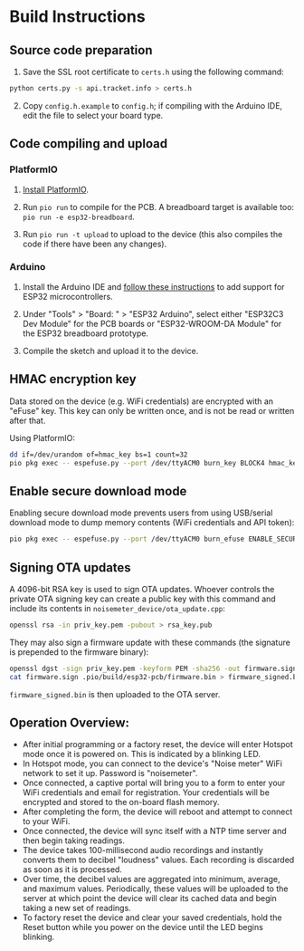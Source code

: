 # Build Instructions

## Source code preparation

1. Save the SSL root certificate to `certs.h` using the following command:
```bash
python certs.py -s api.tracket.info > certs.h
```

2. Copy `config.h.example` to `config.h`; if compiling with the Arduino IDE, edit the file to select your board type.

## Code compiling and upload

### PlatformIO

1. [Install PlatformIO](https://platformio.org/install).

2. Run `pio run` to compile for the PCB. A breadboard target is available too: `pio run -e esp32-breadboard`.

3. Run `pio run -t upload` to upload to the device (this also compiles the code if there have been any changes).

### Arduino

1. Install the Arduino IDE and [follow these instructions](https://docs.espressif.com/projects/arduino-esp32/en/latest/installing.html) to add support for ESP32 microcontrollers.

2. Under "Tools" > "Board: " > "ESP32 Arduino", select either "ESP32C3 Dev Module" for the PCB boards or "ESP32-WROOM-DA Module" for the ESP32 breadboard prototype.

3. Compile the sketch and upload it to the device.

## HMAC encryption key

Data stored on the device (e.g. WiFi credentials) are encrypted with an "eFuse" key. This key can only be written once, and is not be read or written after that. 

Using PlatformIO:

```bash
dd if=/dev/urandom of=hmac_key bs=1 count=32
pio pkg exec -- espefuse.py --port /dev/ttyACM0 burn_key BLOCK4 hmac_key HMAC_UP
```

## Enable secure download mode

Enabling secure download mode prevents users from using USB/serial download mode to dump memory contents (WiFi credentials and API token):

```bash
pio pkg exec -- espefuse.py --port /dev/ttyACM0 burn_efuse ENABLE_SECURE_DOWNLOAD
```

## Signing OTA updates

A 4096-bit RSA key is used to sign OTA updates. Whoever controls the private OTA signing key can create a public key with this command and include its contents in `noisemeter_device/ota_update.cpp`:

```bash
openssl rsa -in priv_key.pem -pubout > rsa_key.pub
```

They may also sign a firmware update with these commands (the signature is prepended to the firmware binary):

```bash
openssl dgst -sign priv_key.pem -keyform PEM -sha256 -out firmware.sign -binary .pio/build/esp32-pcb/firmware.bin
cat firmware.sign .pio/build/esp32-pcb/firmware.bin > firmware_signed.bin
```

`firmware_signed.bin` is then uploaded to the OTA server.

## Operation Overview:

* After initial programming or a factory reset, the device will enter Hotspot mode once it is powered on. This is indicated by a blinking LED.
* In Hotspot mode, you can connect to the device's "Noise meter" WiFi network to set it up. Password is "noisemeter".
* Once connected, a captive portal will bring you to a form to enter your WiFi credentials and email for registration. Your credentials will be encrypted and stored to the on-board flash memory.
* After completing the form, the device will reboot and attempt to connect to your WiFi.
* Once connected, the device will sync itself with a NTP time server and then begin taking readings.
* The device takes 100-millisecond audio recordings and instantly converts them to decibel "loudness" values. Each recording is discarded as soon as it is processed.
* Over time, the decibel values are aggregated into minimum, average, and maximum values. Periodically, these values will be uploaded to the server at which point the device will clear its cached data and begin taking a new set of readings.
* To factory reset the device and clear your saved credentials, hold the Reset button while you power on the device until the LED begins blinking.

